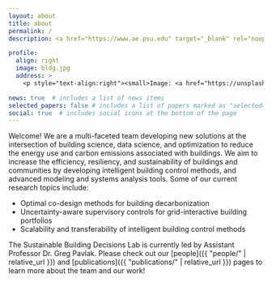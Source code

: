 ```yaml
---
layout: about
title: about
permalink: /
description: <a href="https://www.ae.psu.edu" target="_blank" rel="noopener noreferrer">@ The Pennsylvania State University – Department of Architectural Engineering</a>

profile:
  align: right
  image: bldg.jpg
  address: >
    <p style="text-align:right"><small>Image: <a href="https://unsplash.com/@joelfilip" target="blank" rel="noopener noreferrer">@joelfilip</a> via Unsplash.</small></p>

news: true  # includes a list of news items
selected_papers: false # includes a list of papers marked as "selected={true}"
social: true  # includes social icons at the bottom of the page
---
```


Welcome! We are a multi-faceted team developing new solutions at the intersection of building science, data science, and optimization to reduce the energy use and carbon emissions associated with buildings. We aim to increase the efficiency, resiliency, and sustainability of buildings and communities by developing intelligent building control methods, and advanced modeling and systems analysis tools. Some of our current research topics include:

- Optimal co-design methods for building decarbonization
- Uncertainty-aware supervisory controls for grid-interactive building portfolios
- Scalability and transferability of intelligent building control methods

The Sustainable Building Decisions Lab is currently led by Assistant Professor Dr. Greg Pavlak. Please check out our [people]({{ "people/" | relative_url }}) and  [publications]({{ "publications/" | relative_url }}) pages to learn more about the team and our work!
